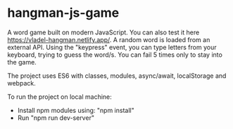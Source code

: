 # hangman-js-game

A word game built on modern JavaScript. 
You can also test it here https://vladel-hangman.netlify.app/.
A random word is loaded from an external API. Using the "keypress" event, you can type letters from your keyboard, trying to guess the word/s. 
You can fail 5 times only to stay into the game. 

The project uses ES6 with classes, modules, async/await, localStorage and webpack. 



To run the project on local machine:
- Install npm modules using: "npm install"
- Run "npm run dev-server"
